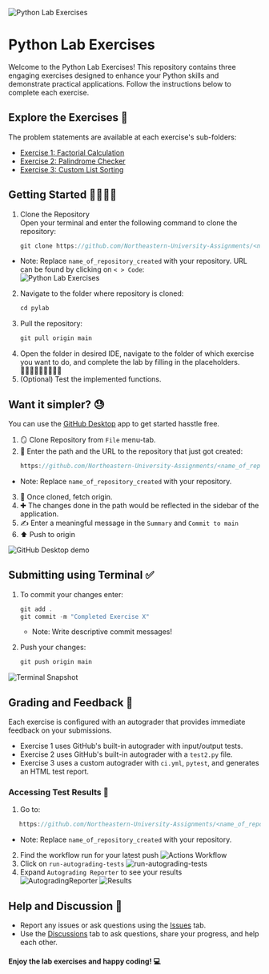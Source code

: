 
![Python Lab Exercises](./media/pyLab.png)

# Python Lab Exercises

Welcome to the Python Lab Exercises! This repository contains three engaging exercises designed to enhance your Python skills and demonstrate practical applications. Follow the instructions below to complete each exercise.

## Explore the Exercises 🔭
The problem statements are available at each exercise's sub-folders:  

* [Exercise 1: Factorial Calculation](https://github.com/Northeastern-University-Assignments/PyLab/tree/main/exercise1)  
* [Exercise 2: Palindrome Checker](https://github.com/Northeastern-University-Assignments/PyLab/tree/main/exercise2)  
* [Exercise 3: Custom List Sorting](https://github.com/Northeastern-University-Assignments/PyLab/tree/main/exercise3)

## Getting Started 🏃🏻‍♂️‍➡️

1. Clone the Repository  
 Open your terminal and enter the following command to clone the repository:
   ```jsx   
   git clone https://github.com/Northeastern-University-Assignments/<name_of_repository_created>.git
   ```
* Note: Replace `name_of_repository_created` with your repository. URL can be found by clicking on `< > Code`:  
![Python Lab Exercises](./media/git_clone_link.png)

2. Navigate to the folder where repository is cloned:
   ```jsx   
   cd pylab
   ```
3. Pull the repository:
   ```jsx
   git pull origin main
   ```
3. Open the folder in desired IDE, navigate to the folder of which exercise you want to do, and complete the lab by filling in the placeholders.  
🧑🏻‍💻🧑🏻‍💻🧑🏻‍💻
4. (Optional) Test the implemented functions.

## Want it simpler? 😓
You can use the [GitHub Desktop](https://desktop.github.com/) app to get started hasstle free.  
1. 🪞 Clone Repository from `File` menu-tab.
2. 🔗 Enter the path and the URL to the repository that just got created:
   ```jsx   
   https://github.com/Northeastern-University-Assignments/<name_of_repository_created>.git
   ```
* Note: Replace `name_of_repository_created` with your repository. 
3. 🔁 Once cloned, fetch origin.
4. ✚ The changes done in the path would be reflected in the sidebar of the application. 
5. ✍️ Enter a meaningful message in the `Summary` and `Commit to main`
6. ⬆️ Push to origin   

![GitHub Desktop demo](./media/GitHub_Desktop.gif)



## Submitting using Terminal ✅
1. To commit your changes enter:
   ```jsx
   git add .
   git commit -m "Completed Exercise X"
   ```
   * Note: Write descriptive commit messages!

2. Push your changes:
   ```jsx   
   git push origin main
   ```
   
![Terminal Snapshot](./media/terminal.png)


## Grading and Feedback 💯
Each exercise is configured with an autograder that provides immediate feedback on your submissions.
* Exercise 1 uses GitHub's built-in autograder with input/output tests.
* Exercise 2 uses GitHub's built-in autograder with a `test2.py` file.
* Exercise 3 uses a custom autograder with `ci.yml`, `pytest`, and generates an HTML test report.

### Accessing Test Results 📑

1. Go to:
```jsx
   https://github.com/Northeastern-University-Assignments/<name_of_repository_created>/actions/workflows/classroom.yml
```
* Note: Replace `name_of_repository_created` with your repository. 

2. Find the workflow run for your latest push
![Actions Workflow](./media/actions_workflow.png)
3. Click on `run-autograding-tests`
![run-autograding-tests](./media/run-autograding-tests.png) 
4. Expand `Autograding Reporter` to see your results
![AutogradingReporter](./media/AutogradingReporter.png)
![Results](./media/results.png)

## Help and Discussion 🤔
* Report any issues or ask questions using the [Issues](https://github.com/Northeastern-University-Assignments/PyLab/issues) tab.
* Use the [Discussions](https://github.com/Northeastern-University-Assignments/PyLab/discussions) tab to ask questions, share your progress, and help each other.

#### Enjoy the lab exercises and happy coding! 💻